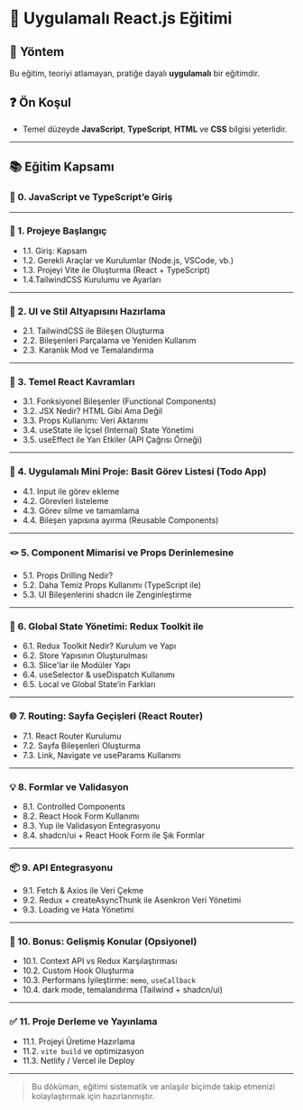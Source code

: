 # 🚀 Uygulamalı React.js Eğitimi

## 🔧 Yöntem

Bu eğitim, teoriyi atlamayan, pratiğe dayalı **uygulamalı** bir eğitimdir.

## ❓ Ön Koşul

- Temel düzeyde **JavaScript**, **TypeScript**, **HTML** ve **CSS** bilgisi yeterlidir.

---

## 📚 Eğitim Kapsamı

### 🔰 0. JavaScript ve TypeScript’e Giriş

---

### 🔰 1. Projeye Başlangıç

- 1.1. Giriş: Kapsam
- 1.2. Gerekli Araçlar ve Kurulumlar (Node.js, VSCode, vb.)
- 1.3. Projeyi Vite ile Oluşturma (React + TypeScript)
- 1.4.TailwindCSS Kurulumu ve Ayarları

---

### 🎨 2. UI ve Stil Altyapısını Hazırlama

- 2.1. TailwindCSS ile Bileşen Oluşturma
- 2.2. Bileşenleri Parçalama ve Yeniden Kullanım
- 2.3. Karanlık Mod ve Temalandırma

---

### 🧱 3. Temel React Kavramları

- 3.1. Fonksiyonel Bileşenler (Functional Components)
- 3.2. JSX Nedir? HTML Gibi Ama Değil
- 3.3. Props Kullanımı: Veri Aktarımı
- 3.4. useState ile İçsel (Internal) State Yönetimi
- 3.5. useEffect ile Yan Etkiler (API Çağrısı Örneği)

---

### 🧭 4. Uygulamalı Mini Proje: Basit Görev Listesi (Todo App)

- 4.1. Input ile görev ekleme
- 4.2. Görevleri listeleme
- 4.3. Görev silme ve tamamlama
- 4.4. Bileşen yapısına ayırma (Reusable Components)

---

### 🪢 5. Component Mimarisi ve Props Derinlemesine

- 5.1. Props Drilling Nedir?
- 5.2. Daha Temiz Props Kullanımı (TypeScript ile)
- 5.3. UI Bileşenlerini shadcn ile Zenginleştirme

---

### 🧠 6. Global State Yönetimi: Redux Toolkit ile

- 6.1. Redux Toolkit Nedir? Kurulum ve Yapı
- 6.2. Store Yapısının Oluşturulması
- 6.3. Slice'lar ile Modüler Yapı
- 6.4. useSelector & useDispatch Kullanımı
- 6.5. Local ve Global State’in Farkları

---

### 🌐 7. Routing: Sayfa Geçişleri (React Router)

- 7.1. React Router Kurulumu
- 7.2. Sayfa Bileşenleri Oluşturma
- 7.3. Link, Navigate ve useParams Kullanımı

---

### 💡 8. Formlar ve Validasyon

- 8.1. Controlled Components
- 8.2. React Hook Form Kullanımı
- 8.3. Yup ile Validasyon Entegrasyonu
- 8.4. shadcn/ui + React Hook Form ile Şık Formlar

---

### 📦 9. API Entegrasyonu

- 9.1. Fetch & Axios ile Veri Çekme
- 9.2. Redux + createAsyncThunk ile Asenkron Veri Yönetimi
- 9.3. Loading ve Hata Yönetimi

---

### 🧪 10. Bonus: Gelişmiş Konular (Opsiyonel)

- 10.1. Context API vs Redux Karşılaştırması
- 10.2. Custom Hook Oluşturma
- 10.3. Performans İyileştirme: `memo`, `useCallback`
- 10.4. dark mode, temalandırma (Tailwind + shadcn/ui)

---

### ✅ 11. Proje Derleme ve Yayınlama

- 11.1. Projeyi Üretime Hazırlama
- 11.2. `vite build` ve optimizasyon
- 11.3. Netlify / Vercel ile Deploy

---

> Bu döküman, eğitimi sistematik ve anlaşılır biçimde takip etmenizi kolaylaştırmak için hazırlanmıştır.
